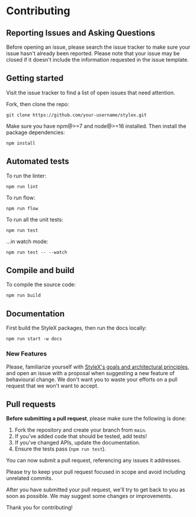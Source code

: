 # Contributing

## Reporting Issues and Asking Questions

Before opening an issue, please search the issue tracker to make sure your issue
hasn't already been reported. Please note that your issue may be closed if it
doesn't include the information requested in the issue template.

## Getting started

Visit the issue tracker to find a list of open issues that need attention.

Fork, then clone the repo:

```
git clone https://github.com/your-username/stylex.git
```

Make sure you have npm@>=7 and node@>=16 installed. Then install the package
dependencies:

```
npm install
```

## Automated tests

To run the linter:

```
npm run lint
```

To run flow:

```
npm run flow
```

To run all the unit tests:

```
npm run test
```

…in watch mode:

```
npm run test -- --watch
```

## Compile and build

To compile the source code:

```
npm run build
```

## Documentation

First build the StyleX packages, then run the docs locally:

```
npm run start -w docs
```

### New Features

Please, familiarize yourself with
[StyleX's goals and architectural principles](https://stylex-docusaurus.vercel.app/docs/learn/thinking-in-stylex/),
and open an issue with a proposal when suggesting a new feature of behavioural
change. We don't want you to waste your efforts on a pull request that we won't
want to accept.

## Pull requests

**Before submitting a pull request**, please make sure the following is done:

1. Fork the repository and create your branch from `main`.
2. If you've added code that should be tested, add tests!
3. If you've changed APIs, update the documentation.
4. Ensure the tests pass (`npm run test`).

You can now submit a pull request, referencing any issues it addresses.

Please try to keep your pull request focused in scope and avoid including
unrelated commits.

After you have submitted your pull request, we'll try to get back to you as soon
as possible. We may suggest some changes or improvements.

Thank you for contributing!
